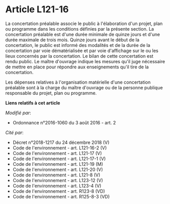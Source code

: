 # Article L121-16

La concertation préalable associe le public à l'élaboration d'un projet, plan ou programme dans les conditions définies par
la présente section. La concertation préalable est d'une durée minimale de quinze jours et d'une durée maximale de trois
mois. Quinze jours avant le début de la concertation, le public est informé des modalités et de la durée de la concertation
par voie dématérialisée et par voie d'affichage sur le ou les lieux concernés par la concertation. Le bilan de cette
concertation est rendu public. Le maître d'ouvrage indique les mesures qu'il juge nécessaire de mettre en place pour répondre
aux enseignements qu'il tire de la concertation. 

Les dépenses relatives à l'organisation matérielle d'une concertation préalable sont à la charge du maître d'ouvrage ou de la
personne publique responsable du projet, plan ou programme.

**Liens relatifs à cet article**

_Modifié par_:

  - Ordonnance n°2016-1060 du 3 août 2016 - art. 2

_Cité par_:

  - Décret n°2018-1217 du 24 décembre 2018 (V)
  - Code de l'environnement - art. L121-16-2 (V)
  - Code de l'environnement - art. L121-17 (V)
  - Code de l'environnement - art. L121-17-1 (V)
  - Code de l'environnement - art. L121-19 (M)
  - Code de l'environnement - art. L121-20 (V)
  - Code de l'environnement - art. L121-8 (V)
  - Code de l'environnement - art. L123-12 (V)
  - Code de l'environnement - art. L123-4 (V)
  - Code de l'environnement - art. R123-8 (VD)
  - Code de l'environnement - art. R125-8-3 (VD)
